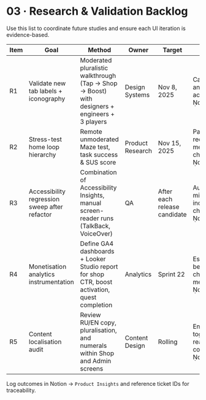 # 03 · Research & Validation Backlog

Use this list to coordinate future studies and ensure each UI iteration is evidence-based.

| Item | Goal | Method | Owner | Target | Notes |
| --- | --- | --- | --- | --- | --- |
| R1 | Validate new tab labels + iconography | Moderated pluralistic walkthrough (Tap → Shop → Boost) with designers + engineers + 3 players | Design Systems | Nov 8, 2025 | Capture friction points and agreed fixes live to accelerate iteration. citeturn2search16 |
| R2 | Stress-test home loop hierarchy | Remote unmoderated Maze test, task success & SUS score | Product Research | Nov 15, 2025 | Pair qualitative recordings with funnel metrics to tie UI changes to KPIs. citeturn2search0 |
| R3 | Accessibility regression sweep after refactor | Combination of Accessibility Insights, manual screen-reader runs (TalkBack, VoiceOver) | QA | After each release candidate | Automation alone misses key issues; include keyboard nav checklist. citeturn2search1 |
| R4 | Monetisation analytics instrumentation | Define GA4 dashboards + Looker Studio report for shop CTR, boost activation, quest completion | Analytics | Sprint 22 | Establish baseline before shipping UI changes so uplift is measurable. citeturn2search6 |
| R5 | Content localisation audit | Review RU/EN copy, pluralisation, and numerals within Shop and Admin screens | Content Design | Rolling | Ensure future locale toggles do not break readability or comprehension. citeturn2search3 |

Log outcomes in Notion → `Product Insights` and reference ticket IDs for traceability.
